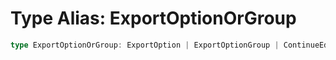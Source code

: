 # Type Alias: ExportOptionOrGroup

```ts
type ExportOptionOrGroup: ExportOption | ExportOptionGroup | ContinueEditingGroup;
```
